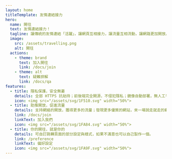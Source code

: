 ```yaml
---
layout: home
titleTemplate: 友情連結接力
hero:
  name: 開往
  text: 友情連結接力！
  tagline: 讓傳統的友情連結「活躍」，讓網頁互相接力，讓流量互相流動，讓網路更加開放。
  image:
    src: /assets/travelling.png
    alt: 開往
  actions:
    - theme: brand
      text: 加入開往
      link: /docs/join
    - theme: alt
      text: 疑難排解
      link: /docs/qa
features:
  - title: 隱私保護，安全無憂
    details: 全部 HTTPS 抗劫持；前後端完全開源，不侵犯隱私；鏡像自動部署，無人工干預。加入開往的網頁全部經過人工篩選，確保流量從源頭就是乾淨優質的。
    icon: <img src="/assets/svg/1F510.svg" width="50%">
  - title: 助推開放，促進流量
    details: 支持網絡的開放，獲得更多的流量；發現更多優質的網站，來一場說走就走的網上旅行。
    link: /docs/join
    linkText: 加入我們
    icon: <img src="/assets/svg/1FA84.svg" width="50%">
  - title: 你的開往，就是你的
    details: 可自訂跳轉頁面的部分設定與樣式，如果不滿意也可以自己製作一個。
    link: /preference
    linkText: 偏好設定
    icon: <img src="/assets/svg/1FA9F.svg" width="50%">
---
```

